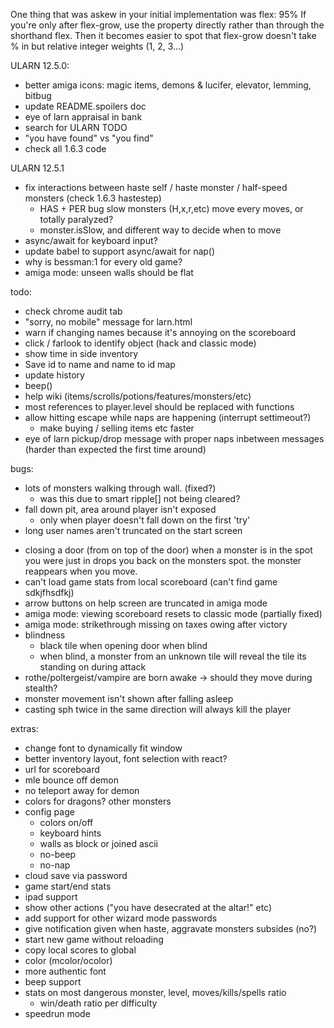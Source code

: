 One thing that was askew in your initial implementation was flex: 95%
If you're only after flex-grow, use the property directly rather than through the shorthand flex. Then it becomes easier to spot that flex-grow doesn't take % in but relative integer weights (1, 2, 3...)

ULARN 12.5.0:
- better amiga icons: magic items, demons & lucifer, elevator, lemming, bitbug
- update README.spoilers doc
- eye of larn appraisal in bank
- search for ULARN TODO
- "you have found" vs "you find"
- check all 1.6.3 code

ULARN 12.5.1
- fix interactions between haste self / haste monster / half-speed monsters (check 1.6.3 hastestep)
  * HAS + PER bug slow monsters (H,x,r,etc) move every moves, or totally paralyzed?
  - monster.isSlow, and different way to decide when to move
- async/await for keyboard input?
- update babel to support async/await for nap()
- why is bessman:1 for every old game?
- amiga mode: unseen walls should be flat

todo:
- check chrome audit tab
- "sorry, no mobile" message for larn.html
- warn if changing names because it's annoying on the scoreboard
- click / farlook to identify object (hack and classic mode)
- show time in side inventory
- Save id to name and name to id map
- update history
- beep()
- help wiki (items/scrolls/potions/features/monsters/etc)
- most references to player.level should be replaced with functions
- allow hitting escape while naps are happening (interrupt settimeout?)
  - make buying / selling items etc faster 
- eye of larn pickup/drop message with proper naps inbetween messages (harder than expected the first time around)



bugs:
* lots of monsters walking through wall. (fixed?)
  - was this due to smart ripple[] not being cleared?
* fall down pit, area around player isn't exposed
   - only when player doesn't fall down on the first 'try'
* long user names aren't truncated on the start screen
- closing a door (from on top of the door) when a monster is in the spot you were
  just in drops you back on the monsters spot. the monster reappears when you move.
- can't load game stats from local scoreboard (can't find game sdkjfhsdfkj)
- arrow buttons on help screen are truncated in amiga mode
- amiga mode: viewing scoreboard resets to classic mode (partially fixed)
- amiga mode: strikethrough missing on taxes owing after victory
- blindness
  - black tile when opening door when blind
  - when blind, a monster from an unknown tile will reveal the tile its standing on during attack
- rothe/poltergeist/vampire are born awake -> should they move during stealth?
- monster movement isn't shown after falling asleep
- casting sph twice in the same direction will always kill the player


extras:
- change font to dynamically fit window
- better inventory layout, font selection with react?
- url for scoreboard
- mle bounce off demon
- no teleport away for demon
- colors for dragons? other monsters
- config page
  - colors on/off
  - keyboard hints
  - walls as block or joined ascii
  - no-beep
  - no-nap
- cloud save via password
- game start/end stats
- ipad support
- show other actions ("you have desecrated at the altar!" etc)
- add support for other wizard mode passwords
- give notification given when haste, aggravate monsters subsides (no?)
- start new game without reloading
- copy local scores to global
- color (mcolor/ocolor)
- more authentic font
- beep support
- stats on most dangerous monster, level, moves/kills/spells ratio
  - win/death ratio per difficulty
- speedrun mode
